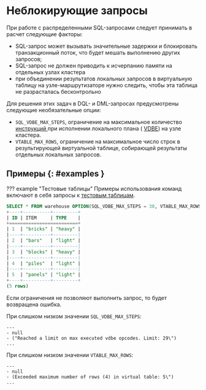 # Неблокирующие запросы

При работе с распределенными SQL-запросами следует принимать в расчет
следующие факторы:

- SQL-запрос может вызывать значительные задержки и блокировать
  транзакционный поток, что будет мешать выполнению других запросов;
- SQL-запрос не должен приводить к исчерпанию памяти на отдельных узлах
  кластера
- при объединении результатов локальных запросов в виртуальную таблицу
  на узле-маршрутизаторе нужно следить, чтобы эта таблица не
  разрасталась бесконтрольно

Для решения этих задач в DQL- и DML-запросах предусмотрены следующие
необязательные опции:

- `SQL_VDBE_MAX_STEPS`, ограничение на максимальное количество
  [инструкций ](https://www.sqlite.org/opcode.html) при исполнении
  локального плана ( [VDBE](https://www.sqlite.org/vdbe.html)) на узле
  кластера.
- `VTABLE_MAX_ROWS`, ограничение на максимальное число строк в
  результирующей виртуальной таблице, собирающей результаты отдельных
  локальных запросов.

## Примеры {: #examples }

??? example "Тестовые таблицы"
    Примеры использования команд включают в себя запросы к [тестовым
    таблицам](../legend.md).

```sql
SELECT * FROM warehouse OPTION(SQL_VDBE_MAX_STEPS = 30, VTABLE_MAX_ROWS = 5);
+----+----------+---------+
| ID | ITEM     | TYPE    |
+=========================+
| 1  | "bricks" | "heavy" |
|----+----------+---------|
| 2  | "bars"   | "light" |
|----+----------+---------|
| 3  | "blocks" | "heavy" |
|----+----------+---------|
| 4  | "piles"  | "light" |
|----+----------+---------|
| 5  | "panels" | "light" |
+----+----------+---------+
(5 rows)
```

Если ограничения не позволяют выполнить запрос, то будет возвращена
ошибка.

При слишком низком значении `SQL_VDBE_MAX_STEPS`:

```
---
- null
- ("Reached a limit on max executed vdbe opcodes. Limit: 29\")
...
```

При слишком низком значении `VTABLE_MAX_ROWS`:

```
---
- null
- (Exceeded maximum number of rows (4) in virtual table: 5\")
...
```
